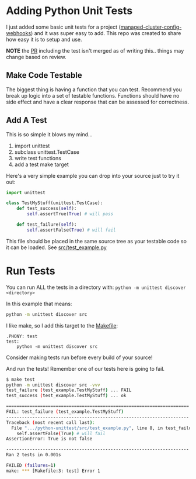 # Adding Python Unit Tests

I just added some basic unit tests for a project ([managed-cluster-config-webhooks](https://github.com/openshift/managed-cluster-validating-webhooks)) and it was super easy to add.  This repo was created to share how easy it is to setup and use.

**NOTE** the [PR](https://github.com/openshift/managed-cluster-validating-webhooks/pull/40) including the test isn't merged as of writing this.. things may change based on review.

## Make Code Testable

The biggest thing is having a function that you can test.  Recommend you break up logic into a set of testable functions.  Functions should have no side effect and have a clear response that can be assessed for correctness.

## Add A Test

This is so simple it blows my mind…

1. import unittest
1. subclass unittest.TestCase
1. write test functions
1. add a test make target

Here's a very simple example you can drop into your source just to try it out:

```python
import unittest

class TestMyStuff(unittest.TestCase):
    def test_success(self):
        self.assertTrue(True) # will pass

    def test_failure(self):
        self.assertFalse(True) # will fail
```

This file should be placed in the same source tree as your testable code so it can be loaded.  See [src/test_example.py](src/test_example.py)

# Run Tests

You can run ALL the tests in a directory with: `python -m unittest discover <directory>`

In this example that means:

```bash
python -m unittest discover src
```

I like make, so I add this target to the [Makefile](Makefile):

```
.PHONY: test
test:
	python -m unittest discover src
```

Consider making tests run before every build of your source!

And run the tests!  Remember one of our tests here is going to fail.

```bash
$ make test
python -m unittest discover src -vvv
test_failure (test_example.TestMyStuff) ... FAIL
test_success (test_example.TestMyStuff) ... ok

======================================================================
FAIL: test_failure (test_example.TestMyStuff)
----------------------------------------------------------------------
Traceback (most recent call last):
  File ".../python-unittest/src/test_example.py", line 8, in test_failure
    self.assertFalse(True) # will fail
AssertionError: True is not false

----------------------------------------------------------------------
Ran 2 tests in 0.001s

FAILED (failures=1)
make: *** [Makefile:3: test] Error 1
```
